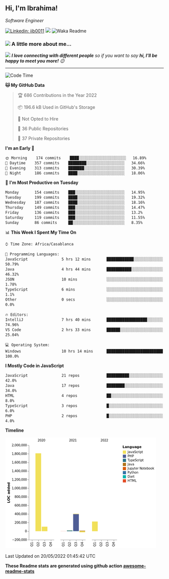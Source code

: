 <h2>Hi, I'm Ibrahima! </h2>
<p><em>Software Engineer 
</em></p>


[![Linkedin: iib0011](https://img.shields.io/badge/-iib0011-blue?style=flat-square&logo=Linkedin&logoColor=white&link=https://www.linkedin.com/in/iib0011/)](https://www.linkedin.com/in/iib0011/)
![](https://visitor-badge.glitch.me/badge?page_id=iib0011)
![Waka Readme](https://github.com/iib0011/iib0011/workflows/Waka%20Readme/badge.svg)


### <img src="https://media.giphy.com/media/VgCDAzcKvsR6OM0uWg/giphy.gif" width="50"> A little more about me...  


<img src="https://media.giphy.com/media/LnQjpWaON8nhr21vNW/giphy.gif" width="60"> <em><b>I love connecting with different people</b> so if you want to say <b>hi, I'll be happy to meet you more!</b> 😊</em>

---
<!--START_SECTION:waka-->
![Code Time](http://img.shields.io/badge/Code%20Time-0%20secs-blue)

**🐱 My GitHub Data** 

> 🏆 686 Contributions in the Year 2022
 > 
> 📦 196.6 kB Used in GitHub's Storage 
 > 
> 🚫 Not Opted to Hire
 > 
> 📜 36 Public Repositories 
 > 
> 🔑 37 Private Repositories  
 > 
**I'm an Early 🐤** 

```text
🌞 Morning    174 commits    ████░░░░░░░░░░░░░░░░░░░░░   16.89% 
🌆 Daytime    357 commits    ████████░░░░░░░░░░░░░░░░░   34.66% 
🌃 Evening    313 commits    ███████░░░░░░░░░░░░░░░░░░   30.39% 
🌙 Night      186 commits    ████░░░░░░░░░░░░░░░░░░░░░   18.06%

```
📅 **I'm Most Productive on Tuesday** 

```text
Monday       154 commits    ███░░░░░░░░░░░░░░░░░░░░░░   14.95% 
Tuesday      199 commits    ████░░░░░░░░░░░░░░░░░░░░░   19.32% 
Wednesday    187 commits    ████░░░░░░░░░░░░░░░░░░░░░   18.16% 
Thursday     149 commits    ███░░░░░░░░░░░░░░░░░░░░░░   14.47% 
Friday       136 commits    ███░░░░░░░░░░░░░░░░░░░░░░   13.2% 
Saturday     119 commits    ███░░░░░░░░░░░░░░░░░░░░░░   11.55% 
Sunday       86 commits     ██░░░░░░░░░░░░░░░░░░░░░░░   8.35%

```


📊 **This Week I Spent My Time On** 

```text
⌚︎ Time Zone: Africa/Casablanca

💬 Programming Languages: 
JavaScript               5 hrs 12 mins       ████████████░░░░░░░░░░░░░   50.79% 
Java                     4 hrs 44 mins       ███████████░░░░░░░░░░░░░░   46.32% 
JSON                     10 mins             ░░░░░░░░░░░░░░░░░░░░░░░░░   1.78% 
TypeScript               6 mins              ░░░░░░░░░░░░░░░░░░░░░░░░░   1.1% 
Other                    0 secs              ░░░░░░░░░░░░░░░░░░░░░░░░░   0.0%

🔥 Editors: 
IntelliJ                 7 hrs 40 mins       ██████████████████░░░░░░░   74.96% 
VS Code                  2 hrs 33 mins       ██████░░░░░░░░░░░░░░░░░░░   25.04%

💻 Operating System: 
Windows                  10 hrs 14 mins      █████████████████████████   100.0%

```

**I Mostly Code in JavaScript** 

```text
JavaScript               21 repos            ██████████░░░░░░░░░░░░░░░   42.0% 
Java                     17 repos            ████████░░░░░░░░░░░░░░░░░   34.0% 
HTML                     4 repos             ██░░░░░░░░░░░░░░░░░░░░░░░   8.0% 
TypeScript               3 repos             █░░░░░░░░░░░░░░░░░░░░░░░░   6.0% 
PHP                      2 repos             █░░░░░░░░░░░░░░░░░░░░░░░░   4.0%

```


**Timeline**

![Chart not found](https://raw.githubusercontent.com/iib0011/iib0011/master/charts/bar_graph.png) 


 Last Updated on 20/05/2022 01:45:42 UTC
<!--END_SECTION:waka-->

**These Readme stats are generated using github action [awesome-readme-stats](https://github.com/iib0011/waka-readme-stats)**
